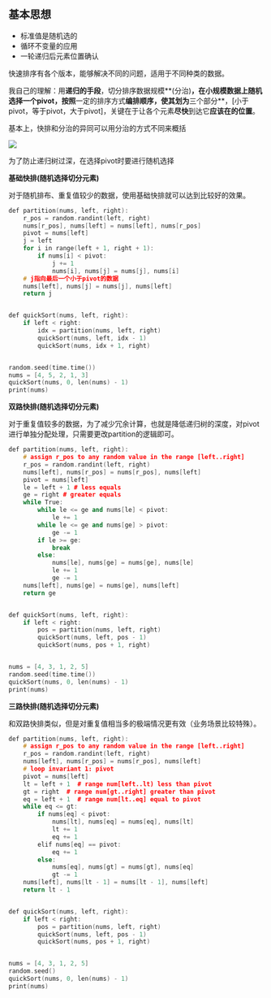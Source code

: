## 基本思想

* 标准值是随机选的
* 循环不变量的应用
* 一轮递归后元素位置确认

快速排序有各个版本，能够解决不同的问题，适用于不同种类的数据。

我自己的理解：用**递归的手段**，切分排序数据规模**(分治)**，在小规模数据上随机选择一个pivot，按照**一定的排序方式**编排顺序，使其划为**三个部分**，[小于pivot，等于pivot，大于pivot]，关键在于让各个元素**尽快**到达它**应该在的位置**。


基本上，快排和分治的异同可以用分治的方式不同来概括

![](http://pic.netpunk.top/images/2022/10/25/20221025174016.png)

为了防止递归树过深，在选择pivot时要进行随机选择

**基础快排(随机选择切分元素)**

对于随机排布、重复值较少的数据，使用基础快排就可以达到比较好的效果。

~~~C++
def partition(nums, left, right):
    r_pos = random.randint(left, right)
    nums[r_pos], nums[left] = nums[left], nums[r_pos]
    pivot = nums[left]
    j = left
    for i in range(left + 1, right + 1):
        if nums[i] < pivot:
            j += 1
            nums[i], nums[j] = nums[j], nums[i]
    # j指向最后一个小于pivot的数据
    nums[left], nums[j] = nums[j], nums[left]
    return j


def quickSort(nums, left, right):
    if left < right:
        idx = partition(nums, left, right)
        quickSort(nums, left, idx - 1)
        quickSort(nums, idx + 1, right)


random.seed(time.time())
nums = [4, 5, 2, 1, 3]
quickSort(nums, 0, len(nums) - 1)
print(nums)
~~~

**双路快排(随机选择切分元素)**

对于重复值较多的数据，为了减少冗余计算，也就是降低递归树的深度，对pivot进行单独分配处理，只需要更改partition的逻辑即可。

~~~c++
def partition(nums, left, right):
    # assign r_pos to any random value in the range [left..right]
    r_pos = random.randint(left, right)
    nums[left], nums[r_pos] = nums[r_pos], nums[left]
    pivot = nums[left]
    le = left + 1 # less equals
    ge = right # greater equals
    while True:
        while le <= ge and nums[le] < pivot:
            le += 1
        while le <= ge and nums[ge] > pivot:
            ge -= 1
        if le >= ge:
            break
        else:
            nums[le], nums[ge] = nums[ge], nums[le]
            le += 1
            ge -= 1
    nums[left], nums[ge] = nums[ge], nums[left]
    return ge


def quickSort(nums, left, right):
    if left < right:
        pos = partition(nums, left, right)
        quickSort(nums, left, pos - 1)
        quickSort(nums, pos + 1, right)


nums = [4, 3, 1, 2, 5]
random.seed(time.time())
quickSort(nums, 0, len(nums) - 1)
print(nums)
~~~

**三路快排(随机选择切分元素)**

和双路快排类似，但是对重复值相当多的极端情况更有效（业务场景比较特殊）。

~~~c++
def partition(nums, left, right):
    # assign r_pos to any random value in the range [left..right]
    r_pos = random.randint(left, right)
    nums[left], nums[r_pos] = nums[r_pos], nums[left]
    # loop invariant 1: pivot
    pivot = nums[left]
    lt = left + 1  # range num[left..lt) less than pivot
    gt = right  # range num[gt..right] greater than pivot
    eq = left + 1  # range num[lt..eq] equal to pivot
    while eq <= gt:
        if nums[eq] < pivot:
            nums[lt], nums[eq] = nums[eq], nums[lt]
            lt += 1
            eq += 1
        elif nums[eq] == pivot:
            eq += 1
        else:
            nums[eq], nums[gt] = nums[gt], nums[eq]
            gt -= 1
    nums[left], nums[lt - 1] = nums[lt - 1], nums[left]
    return lt - 1


def quickSort(nums, left, right):
    if left < right:
        pos = partition(nums, left, right)
        quickSort(nums, left, pos - 1)
        quickSort(nums, pos + 1, right)


nums = [4, 3, 1, 2, 5]
random.seed()
quickSort(nums, 0, len(nums) - 1)
print(nums)
~~~





